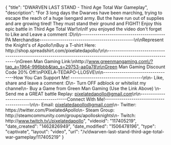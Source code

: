 {
    "title": "DWARVEN LAST STAND - Third Age Total War Gameplay",
    "description": "For 3 long days the Dwarves have been marching, trying to escape the reach of a huge Isengard army.  But the have run out of supplies and are growing tired!  They must stand their ground and FIGHT!  Enjoy this epic battle in Third Age Total War!\n\nIf you enjoyed the video don't forget to Like and Leave a comment :D\n\n-----------------------------------------PA Merchandise----------------------------------------------\n\nRepresent the Knight's of Apollo!\nBuy a T-shirt Here: http:\/\/shop.spreadshirt.com\/pixelatedapollo\/\n\n---------------------------------------------------------------------------------------------------------------\nGreen Man Gaming Link:\nhttp:\/\/www.greenmangaming.com\/?tap_a=1964-996bbb&tap_s=29753-aa0a78\n\nGreen Man Gaming Discount Code 20% Off:\nPIXELA-TEDAPO-LLOSVE\n\n----------------------------------How You Can Support Me! -----------------------------------\n\n- Like, share and leave a comment :D\n- Turn OFF adblock or whitelist my channel\n- Buy a Game from Green Man Gaming (Use the Link Above) \n- Send me a GREAT battle Replay: pixelatedapollo@gmail.com\n\n------------------------------------------Connect With Me!-----------------------------------------\n\n- Email: pixelatedapollo@gmail.com\n- Twitter: https:\/\/twitter.com\/PixelatedApollo\n- Steam Group:  http:\/\/steamcommunity.com\/groups\/apollosknights\n- Twitch: http:\/\/www.twitch.tv\/pixelatedapollo",
    "videoid": "117405219",
    "date_created": "1462826949",
    "date_modified": "1506478196",
    "type": "captivate",
    "layout": "video",
    "url": "\/v\/dwarven-last-stand-third-age-total-war-gameplay\/117405219"
}